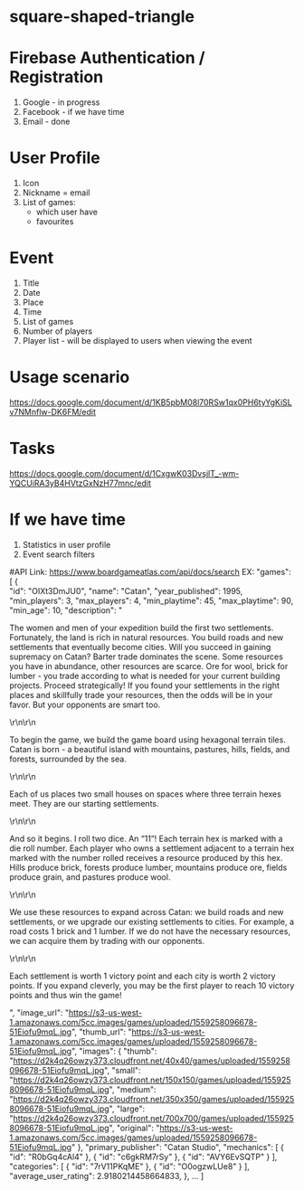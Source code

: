 # square-shaped-triangle

 # Firebase Authentication / Registration 
  1. Google - in progress
  2. Facebook - if we have time
  3. Email - done

 # User Profile
 1. Icon
 2. Nickname = email 
 3. List of games: 
    * which user have 
    * favourites

 # Event
 1. Title
 2. Date
 3. Place
 4. Time
 5. List of games
 6. Number of players
 7. Player list - will be displayed to users when viewing the event
 
 # Usage scenario
  https://docs.google.com/document/d/1KB5pbM08l70RSw1qx0PH6tyYgKiSLv7NMnflw-DK6FM/edit

 # Tasks
  https://docs.google.com/document/d/1CxgwK03DvsjlT_-wm-YQCUiRA3yB4HVtzGxNzH77mnc/edit

 # If we have time
   1. Statistics in user profile
   2. Event search filters
 
 #API 
 Link: https://www.boardgameatlas.com/api/docs/search
 EX: 
 "games": [
 {   
      "id": "OIXt3DmJU0",
      "name": "Catan",
      "year_published": 1995,
      "min_players": 3,
      "max_players": 4,
      "min_playtime": 45,
      "max_playtime": 90,
      "min_age": 10,
      "description": "<p>The women and men of your expedition build the first two settlements. Fortunately, the land is rich in natural resources. You build roads and new settlements that eventually become cities. Will you succeed in gaining supremacy on Catan? Barter trade dominates the scene. Some resources you have in abundance, other resources are scarce. Ore for wool, brick for lumber - you trade according to what is needed for your current building projects. Proceed strategically! If you found your settlements in the right places and skillfully trade your resources, then the odds will be in your favor. But your opponents are smart too.</p>\r\n\r\n<p>To begin the game, we build the game board using hexagonal terrain tiles. Catan is born - a beautiful island with mountains, pastures, hills, fields, and forests, surrounded by the sea.</p>\r\n\r\n<p>Each of us places two small houses on spaces where three terrain hexes meet. They are our starting settlements.</p>\r\n\r\n<p>And so it begins. I roll two dice. An “11”! Each terrain hex is marked with a die roll number. Each player who owns a settlement adjacent to a terrain hex marked with the number rolled receives a resource produced by this hex. Hills produce brick, forests produce lumber, mountains produce ore, fields produce grain, and pastures produce wool.</p>\r\n\r\n<p>We use these resources to expand across Catan: we build roads and new settlements, or we upgrade our existing settlements to cities. For example, a road costs 1 brick and 1 lumber. If we do not have the necessary resources, we can acquire them by trading with our opponents.</p>\r\n\r\n<p>Each settlement is worth 1 victory point and each city is worth 2 victory points. If you expand cleverly, you may be the first player to reach 10 victory points and thus win the game!</p>",
      "image_url": "https://s3-us-west-1.amazonaws.com/5cc.images/games/uploaded/1559258096678-51Eiofu9mqL.jpg",
      "thumb_url": "https://s3-us-west-1.amazonaws.com/5cc.images/games/uploaded/1559258096678-51Eiofu9mqL.jpg",
      "images": {
          "thumb": "https://d2k4q26owzy373.cloudfront.net/40x40/games/uploaded/1559258096678-51Eiofu9mqL.jpg",
          "small": "https://d2k4q26owzy373.cloudfront.net/150x150/games/uploaded/1559258096678-51Eiofu9mqL.jpg",
          "medium": "https://d2k4q26owzy373.cloudfront.net/350x350/games/uploaded/1559258096678-51Eiofu9mqL.jpg",
          "large": "https://d2k4q26owzy373.cloudfront.net/700x700/games/uploaded/1559258096678-51Eiofu9mqL.jpg",
      "original": "https://s3-us-west-1.amazonaws.com/5cc.images/games/uploaded/1559258096678-51Eiofu9mqL.jpg"
      },
      "primary_publisher": "Catan Studio",
      "mechanics": [
          {
              "id": "R0bGq4cAl4"
          },
          {
              "id": "c6gkRM7rSy"
          },
          {
              "id": "AVY6EvSQTP"
          }
      ],
      "categories": [
          {
              "id": "7rV11PKqME"
          },
          {
              "id": "O0ogzwLUe8"
          }
      ],
      "average_user_rating": 2.9180214458664833,
  }, ...
  ]
